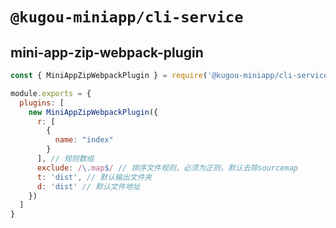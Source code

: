 # `@kugou-miniapp/cli-service`


## mini-app-zip-webpack-plugin

```javascript
const { MiniAppZipWebpackPlugin } = require('@kugou-miniapp/cli-service')

module.exports = {
  plugins: [
    new MiniAppZipWebpackPlugin({
      r: [
        {
          name: "index"
        }
      ], // 规则数组
      exclude: /\.map$/ // 排序文件规则，必须为正则，默认去除sourcemap
      t: 'dist', // 默认输出文件夹
      d: 'dist' // 默认文件地址
    })
  ]
}
```
